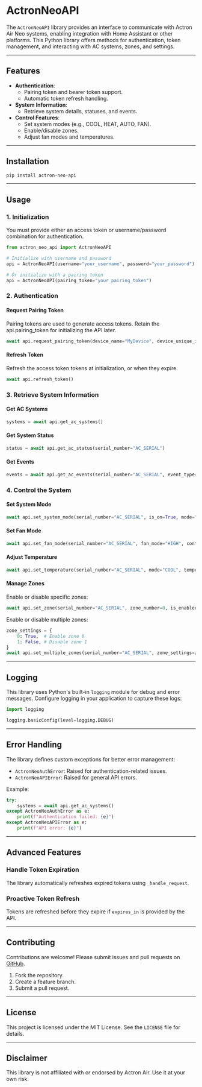 # ActronNeoAPI

The `ActronNeoAPI` library provides an interface to communicate with Actron Air Neo systems, enabling integration with Home Assistant or other platforms. This Python library offers methods for authentication, token management, and interacting with AC systems, zones, and settings.

---

## Features

- **Authentication**:
  - Pairing token and bearer token support.
  - Automatic token refresh handling.
- **System Information**:
  - Retrieve system details, statuses, and events.
- **Control Features**:
  - Set system modes (e.g., COOL, HEAT, AUTO, FAN).
  - Enable/disable zones.
  - Adjust fan modes and temperatures.

---

## Installation

```bash
pip install actron-neo-api
```

---

## Usage

### 1. Initialization

You must provide either an access token or username/password combination for authentication.

```python
from actron_neo_api import ActronNeoAPI

# Initialize with username and password
api = ActronNeoAPI(username="your_username", password="your_password")

# Or initialize with a pairing token
api = ActronNeoAPI(pairing_token="your_pairing_token")
```

### 2. Authentication

#### Request Pairing Token

Pairing tokens are used to generate access tokens. Retain the api.pairing_token for initializing the API later.

```python
await api.request_pairing_token(device_name="MyDevice", device_unique_id="123456789")
```

#### Refresh Token

Refresh the access token tokens at initialization, or when they expire.

```python
await api.refresh_token()
```

### 3. Retrieve System Information

#### Get AC Systems

```python
systems = await api.get_ac_systems()
```

#### Get System Status

```python
status = await api.get_ac_status(serial_number="AC_SERIAL")
```

#### Get Events

```python
events = await api.get_ac_events(serial_number="AC_SERIAL", event_type="latest")
```

### 4. Control the System

#### Set System Mode

```python
await api.set_system_mode(serial_number="AC_SERIAL", is_on=True, mode="COOL")
```

#### Set Fan Mode

```python
await api.set_fan_mode(serial_number="AC_SERIAL", fan_mode="HIGH", continuous=False)
```

#### Adjust Temperature

```python
await api.set_temperature(serial_number="AC_SERIAL", mode="COOL", temperature=24.0)
```

#### Manage Zones

Enable or disable specific zones:

```python
await api.set_zone(serial_number="AC_SERIAL", zone_number=0, is_enabled=True)
```

Enable or disable multiple zones:

```python
zone_settings = {
    0: True,  # Enable zone 0
    1: False, # Disable zone 1
}
await api.set_multiple_zones(serial_number="AC_SERIAL", zone_settings=zone_settings)
```

---

## Logging

This library uses Python's built-in `logging` module for debug and error messages. Configure logging in your application to capture these logs:

```python
import logging

logging.basicConfig(level=logging.DEBUG)
```

---

## Error Handling

The library defines custom exceptions for better error management:

- `ActronNeoAuthError`: Raised for authentication-related issues.
- `ActronNeoAPIError`: Raised for general API errors.

Example:

```python
try:
    systems = await api.get_ac_systems()
except ActronNeoAuthError as e:
    print(f"Authentication failed: {e}")
except ActronNeoAPIError as e:
    print(f"API error: {e}")
```

---

## Advanced Features

### Handle Token Expiration

The library automatically refreshes expired tokens using `_handle_request`.

### Proactive Token Refresh

Tokens are refreshed before they expire if `expires_in` is provided by the API.

---

## Contributing

Contributions are welcome! Please submit issues and pull requests on [GitHub](https://github.com/your-repo/actronneoapi).

1. Fork the repository.
2. Create a feature branch.
3. Submit a pull request.

---

## License

This project is licensed under the MIT License. See the `LICENSE` file for details.

---

## Disclaimer

This library is not affiliated with or endorsed by Actron Air. Use it at your own risk.
